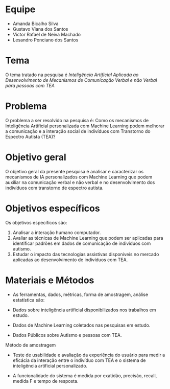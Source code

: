 # Equipe



- Amanda Bicalho Silva
- Gustavo Viana dos Santos
- Victor Rafael de Neiva Machado
- Lesandro Ponciano dos Santos

# Tema



O tema tratado na pesquisa é *Inteligência Artificial Aplicada ao Desenvolvimento de Mecanismos de Comunicação Verbal e não Verbal para pessoas com TEA*

# Problema



O problema a ser resolvido na pesquisa é: Como os mecanismos de Inteligência Artificial personalizada com Machine Learning podem melhorar a comunicação e a interação social de indivíduos com Transtorno do Espectro Autista (TEA)? 

# Objetivo geral



O objetivo geral da presente pesquisa é analisar e caracterizar os mecanismos de IA personalizados com Machine Learning que podem auxiliar na comunicação verbal e não verbal e no desenvolvimento dos indivíduos com transtorno de espectro autista.

# Objetivos específicos



Os objetivos específicos são:

1. Analisar a interação humano computador. 
2.  Avaliar as técnicas de Machine Learning que podem ser aplicadas para identificar padrões em dados de comunicação de indivíduos com autismo. 
3. Estudar o impacto das tecnologias assistivas disponíveis no mercado aplicadas ao desenvolvimento de indivíduos com TEA. 

# Materiais e Métodos

- As ferramentas, dados, métricas, forma de amostragem, análise estatística são:

- Dados sobre inteligência artificial disponibilizados nos trabalhos em estudo. 

- Dados de Machine Learning coletados nas pesquisas em estudo. 

- Dados Públicos sobre Autismo e pessoas com TEA. 

Método de amostragem

- Teste de usabilidade e avaliação da experiência do usuário para medir a eficácia da interação entre o indivíduo com TEA e o sistema de inteligência artificial personalizado.

- A funcionalidade do sistema é medida por exatidão, precisão, recall, medida F e tempo de resposta.
